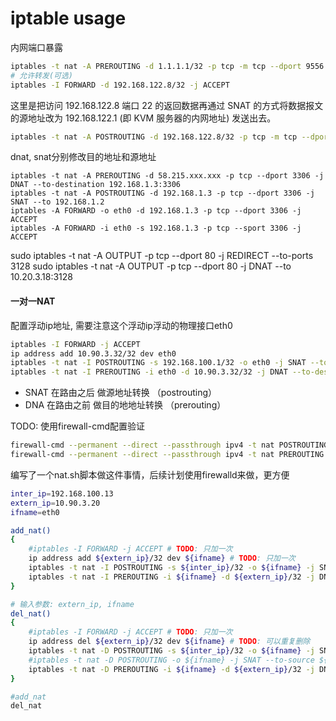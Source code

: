 # iptable usage

内网端口暴露
```bash
iptables -t nat -A PREROUTING -d 1.1.1.1/32 -p tcp -m tcp --dport 9556 -j DNAT --to-destination 192.168.122.8:22
# 允许转发(可选)
iptables -I FORWARD -d 192.168.122.8/32 -j ACCEPT
```

这里是把访问 192.168.122.8 端口 22 的返回数据再通过 SNAT 的方式将数据报文的源地址改为 192.168.122.1 (即 KVM 服务器的内网地址) 发送出去。
```bash
iptables -t nat -A POSTROUTING -d 192.168.122.8/32 -p tcp -m tcp --dport 22 -j SNAT --to-source 192.168.122.1
```


dnat, snat分别修改目的地址和源地址
```
iptables -t nat -A PREROUTING -d 58.215.xxx.xxx -p tcp --dport 3306 -j DNAT --to-destination 192.168.1.3:3306
iptables -t nat -A POSTROUTING -d 192.168.1.3 -p tcp --dport 3306 -j SNAT --to 192.168.1.2
iptables -A FORWARD -o eth0 -d 192.168.1.3 -p tcp --dport 3306 -j ACCEPT
iptables -A FORWARD -i eth0 -s 192.168.1.3 -p tcp --sport 3306 -j ACCEPT
```

sudo iptables -t nat -A OUTPUT -p tcp --dport 80 -j REDIRECT --to-ports 3128
sudo iptables -t nat -A OUTPUT -p tcp --dport 80 -j DNAT --to 10.20.3.18:3128

#### 一对一NAT

配置浮动ip地址, 需要注意这个浮动ip浮动的物理接口eth0

```bash
iptables -I FORWARD -j ACCEPT
ip address add 10.90.3.32/32 dev eth0
iptables -t nat -I POSTROUTING -s 192.168.100.1/32 -o eth0 -j SNAT --to-source 10.90.3.32
iptables -t nat -I PREROUTING -i eth0 -d 10.90.3.32/32 -j DNAT --to-destination 192.168.100.1
```

* SNAT 在路由之后 做源地址转换 （postrouting）
* DNA 在路由之前 做目的地地址转换 （prerouting）

TODO: 使用firewall-cmd配置验证
```bash
firewall-cmd --permanent --direct --passthrough ipv4 -t nat POSTROUTING -s 192.168.100.1/32 -o eth0 -j SNAT --to-source 10.90.3.32
firewall-cmd --permanent --direct --passthrough ipv4 -t nat PREROUTING -i eth0 -d 10.90.3.32/32 -j DNAT --to-destination -d 192.168.100.1 
```

编写了一个nat.sh脚本做这件事情，后续计划使用firewalld来做，更方便
```bash
inter_ip=192.168.100.13
extern_ip=10.90.3.20
ifname=eth0

add_nat()
{
	#iptables -I FORWARD -j ACCEPT # TODO: 只加一次
	ip address add ${extern_ip}/32 dev ${ifname} # TODO: 只加一次
	iptables -t nat -I POSTROUTING -s ${inter_ip}/32 -o ${ifname} -j SNAT --to-source ${extern_ip} # TODO: 删除残留规则, 不重复加
	iptables -t nat -I PREROUTING -i ${ifname} -d ${extern_ip}/32 -j DNAT --to-destination ${inter_ip} # TODO: 删除残留规则, 不重复加
}

# 输入参数: extern_ip, ifname
del_nat()
{
	#iptables -I FORWARD -j ACCEPT # TODO: 只加一次
	ip address del ${extern_ip}/32 dev ${ifname} # TODO: 可以重复删除
	iptables -t nat -D POSTROUTING -s ${inter_ip}/32 -o ${ifname} -j SNAT --to-source ${extern_ip} # TODO: 模糊删除未成功
	#iptables -t nat -D POSTROUTING -o ${ifname} -j SNAT --to-source ${extern_ip} # TODO: 模糊删除, 未成功
	iptables -t nat -D PREROUTING -i ${ifname} -d ${extern_ip}/32 -j DNAT --to-destination ${inter_ip} # TODO: 模糊删除
}

#add_nat
del_nat
```
